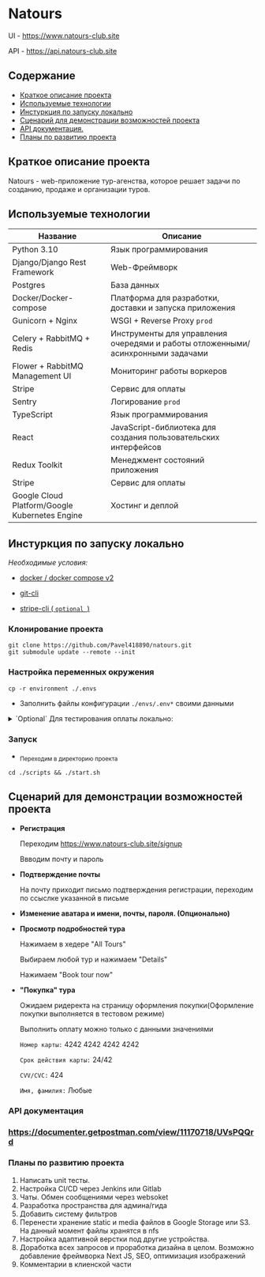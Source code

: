 # Natours

UI - https://www.natours-club.site

API - https://api.natours-club.site

## Содержание

- [Краткое описание проекта](#summary)
- [Используемые технологии](#tech)
- [Инстуркция по запуску локально](#local-installation)
- [Сценарий для демонстрации возможностей проекта](#description)
- [API документация.](#api-docs)
- [Планы по развитию проекта](#plans)

## <a id="summary">Краткое описание проекта</a>

Natours - web-приложение тур-агенства, которое решает задачи по созданию, продаже и организации туров.

## <a id="tech">Используемые технологии</a>

| Название                                       | Описание                                                                        |
| ---------------------------------------------- | ------------------------------------------------------------------------------- |
| Python 3.10                                    | Язык программирования                                                           |
| Django/Django Rest Framework                   | Web-Фреймворк                                                                   |
| Postgres                                       | База данных                                                                     |
| Docker/Docker-compose                          | Платформа для разработки, доставки и запуска приложения                         |
| Gunicorn + Nginx                               | WSGI + Reverse Proxy `prod`                                                     |
| Celery + RabbitMQ + Redis                      | Инструменты для управления очередями и работы отложенными/асинхронными задачами |
| Flower + RabbitMQ Management UI                | Мониторинг работы воркеров                                                      |
| Stripe                                         | Сервис для оплаты                                                               |
| Sentry                                         | Логирование `prod`                                                              |
| TypeScript                                     | Язык программирования                                                           |
| React                                          | JavaScript-библиотека для создания пользовательских интерфейсов                 |
| Redux Toolkit                                  | Менеджмент состояний приложения                                                 |
| Stripe                                         | Сервис для оплаты                                                               |
| Google Cloud Platform/Google Kubernetes Engine | Хостинг и деплой                                                                |

## <a id="local-installation">Инстуркция по запуску локально</a>

_Необходимые условия:_

- [docker / docker compose v2](https://www.docker.com/products/docker-desktop/)

- [git-cli](https://git-scm.com/downloads)

- [stripe-cli ( `optional `)](https://stripe.com/docs/stripe-cli)

### Клонирование проекта

```shell
git clone https://github.com/Pavel418890/natours.git
git submodule update --remote --init
```

### Настройка переменных окружения

```shell
cp -r environment ./.envs
```

- Заполнить файлы конфигурации `./envs/.env*` своими данными

<details><summary>`Optional` Для тестирования оплаты локально:</summary>

- Написать мне в телеграмм `@pavel418890` или на почту `pavel418890@gmail.com`

для получения УЗ и `{{приватного ключа}}` от stripe аккаунта.

- Установить stripe [stripe-cli](https://stripe.com/docs/stripe-cli).

* <sub>Аутентификация stripe-cli.</sub>

```shell
stripe login

```

- <sub>Запуск вебхука</sub>

```shell
stripe listen --forward-to localhost:8000/v1/bookings/tour-booking/

> OUTPUT:
Ready! Your webhook signing secret is '{{WEBHOOK_SIGNING_SECRET}}' (^C to quit)
```

- <sub>Вставка переменных окружения</sub>

`STRIPE_WEBHOOK_SECRET_KEY=<{{WEBHOOK_SIGNING_SECRET}}>`

`STRIPE_PRIVATE_KEY=<{{приватный ключ}}>`

</details>

### Запуск

- <sub>Переходим в директорию проекта</sub>

```shell
cd ./scripts && ./start.sh
```

## <a id="description">Сценарий для демонстрации возможностей проекта</a>

- **Регистрация**

  Переходим https://www.natours-club.site/signup

  Ввводим почту и пароль

- **Подтверждение почты**

  На почту приходит письмо подтверждения регистрации, переходим по ссыслке указанной в письме

- **Изменение аватара и имени, почты, пароля. (Опционально)**

- **Просмотр подробностей тура**

  Нажимаем в хедере "All Tours"

  Выбираем любой тур и нажимаем "Details"

  Нажимаем "Book tour now"

- **"Покупка" тура**

  Ожидаем ридеректа на страницу оформления покупки(Оформление покупки выполняется в тестовом режиме)

  Выполнить оплату можно только с данными значениями

  `Номер карты:` 4242 4242 4242 4242

  `Срок действия карты:` 24/42

  `CVV/CVC:` 424

  `Имя, фамилия:` Любые

<h3><a id="api-docs">API документация</a><h3>

https://documenter.getpostman.com/view/11170718/UVsPQQrd

<h3><a id="plans">Планы по развитию проекта</a></h3>

1. Написать unit тесты.
1. Настройка CI/CD через Jenkins или Gitlab
1. Чаты. Обмен сообщениями через websoket
1. Разработка пространства для админа/гида
1. Добавить систему фильтров
1. Перенести хранение static и media файлов в Google Storage или S3. На данный момент файлы хранятся в nfs
1. Настройка адаптивной верстки под другие устройства.
1. Доработка всех запросов и проработка дизайна в целом. Возможно добавление фреймворка Next JS, SEO, оптимизация изображений
1. Комментарии в клиенской части
